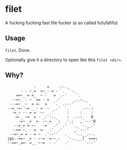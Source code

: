 # filet

A fucking fucking fast file fucker (a so called fufufafifu)

## Usage

`filet`. Done.

Optionally give it a directory to open like this `filet <dir>`.

## Why?

```
             -     =    .--._
       - - ~_=  =~_- = - `.  `-.
     ==~_ = =_  ~ -   =  .-'    `.
   --=~_ - ~  == - =   .'      _..:._
  ---=~ _~  = =-  =   `.  .--.'      `.
 --=_-=- ~= _ - =  -  _.'  `.      .--.:
   -=_~ -- = =  ~-  .'      :     :    :
    -=-_ ~=  = - _-`--.     :  .--:    D
      -=~ _=  =  -~_=  `;  .'.:   ,`---'@
    --=_= = ~-   -=   .'  .'  `._ `-.__.'
   --== ~_ - =  =-  .'  .'     _.`---'
  --=~_= = - = ~  .'--''   .   `-..__.--.
 jgs--==~ _= - ~-=  =-~_-   `-..___(  ===;
 --==~_==- =__ ~-=  - -    .'       `---'
```
